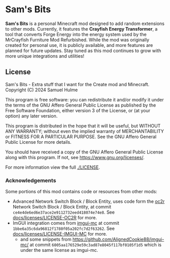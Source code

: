 # Sam's Bits

**Sam's Bits** is a personal Minecraft mod designed to add random extensions to other mods. Currently, it features the **Crayfish Energy Transformer**, a tool that converts Forge Energy into the energy system used by the MrCrayfish Furniture Mod Refurbished. While the mod was originally created for personal use, it is publicly available, and more features are planned for future updates. Stay tuned as this mod continues to grow with more unique integrations and utilities!

## License

Sam's Bits - Extra stuff that I want for the Create mod and Minecraft.
Copyright (C) 2024  Samuel Hulme

This program is free software: you can redistribute it and/or modify
it under the terms of the GNU Affero General Public License as published
by the Free Software Foundation, either version 3 of the License, or
(at your option) any later version.

This program is distributed in the hope that it will be useful,
but WITHOUT ANY WARRANTY; without even the implied warranty of
MERCHANTABILITY or FITNESS FOR A PARTICULAR PURPOSE.  See the
GNU Affero General Public License for more details.

You should have received a copy of the GNU Affero General Public License
along with this program.  If not, see <https://www.gnu.org/licenses/>.

For more information view the full [./LICENSE](./LICENSE).

### Acknowledgements

Some portions of this mod contains code or resources from other mods:

- Advanced Network Switch Block / Block Entity, uses code form the [oc2r](https://github.com/North-Western-Development/oc2r) Network Switch Block / Block Entity, at commit `ce4e4de6ed6e37ace2e9112732eed418074e74e8`. See [docs/licenses/LICENSE-OC2R](docs/licenses/LICENSE-OC2R) for more.
- ImGUI integration comes from [imgui-mc](https://github.com/mjwells2002/imgui-mc/) at commit `1bbe6a35c6da96812f1780f05a202fc7d2f63262`. See [docs/licenses/LICENSE-IMGUI-MC](docs/licenses/LICENSE-IMGUI-MC) for more.
  - and some snippets from https://github.com/AlignedCookie88/imgui-mc/ at commit `6005aa176529e59c3ad87e8045f117bf0105f1d5` which is under the same license as imgui-mc.